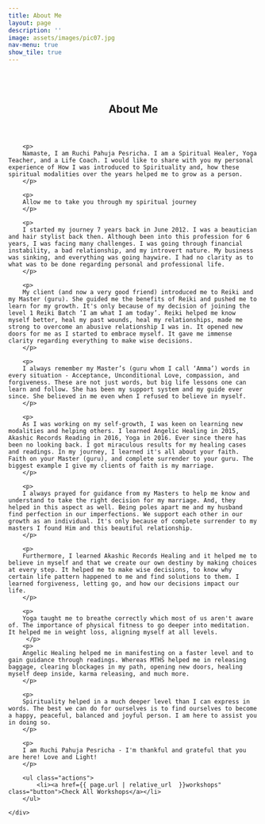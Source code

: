 ```yaml
---
title: About Me
layout: page
description: ''
image: assets/images/pic07.jpg
nav-menu: true
show_tile: true
---
```


<!-- Main -->
<div id="main">

<!-- One -->
<section id="one">
	<div class="inner">
		<header class="major">
			<h2><br/><br/>About Me</h2>
		</header>

		<p>
		Namaste, I am Ruchi Pahuja Pesricha. I am a Spiritual Healer, Yoga Teacher, and a Life Coach. I would like to share with you my personal experience of How I was introduced to Spirituality and, how these spiritual modalities over the years helped me to grow as a person.
		</p>

		<p>
		Allow me to take you through my spiritual journey
		</p>

		<p>
		I started my journey 7 years back in June 2012. I was a beautician and hair stylist back then. Although been into this profession for 6 years, I was facing many challenges. I was going through financial instability, a bad relationship, and my introvert nature. My business was sinking, and everything was going haywire. I had no clarity as to what was to be done regarding personal and professional life.
		</p>

		<p>
		My client (and now a very good friend) introduced me to Reiki and my Master (guru). She guided me the benefits of Reiki and pushed me to learn for my growth. It's only because of my decision of joining the level 1 Reiki Batch ‘I am what I am today’. Reiki helped me know myself better, heal my past wounds, heal my relationships, made me strong to overcome an abusive relationship I was in. It opened new doors for me as I started to embrace myself. It gave me immense clarity regarding everything to make wise decisions.
		</p>

		<p>
		I always remember my Master’s (guru whom I call ‘Amma’) words in every situation - Acceptance, Unconditional Love, compassion, and forgiveness. These are not just words, but big life lessons one can learn and follow. She has been my support system and my guide ever since. She believed in me even when I refused to believe in myself.
		</p>

		<p>
		As I was working on my self-growth, I was keen on learning new modalities and helping others. I learned Angelic Healing in 2015, Akashic Records Reading in 2016, Yoga in 2016. Ever since there has been no looking back. I got miraculous results for my healing cases and readings. In my journey, I learned it's all about your faith. Faith on your Master (guru), and complete surrender to your guru. The biggest example I give my clients of faith is my marriage.
		</p>

		<p>
		I always prayed for guidance from my Masters to help me know and understand to take the right decision for my marriage. And, they helped in this aspect as well. Being poles apart me and my husband find perfection in our imperfections. We support each other in our growth as an individual. It's only because of complete surrender to my masters I found Him and this beautiful relationship.
		</p>

		<p>
		Furthermore, I learned Akashic Records Healing and it helped me to believe in myself and that we create our own destiny by making choices at every step. It helped me to make wise decisions, to know why certain life pattern happened to me and find solutions to them. I learned forgiveness, letting go, and how our decisions impact our life.
		</p>

		<p>
		Yoga taught me to breathe correctly which most of us aren't aware of. The importance of physical fitness to go deeper into meditation. It helped me in weight loss, aligning myself at all levels.		
		 </p>
		<p>
		Angelic Healing helped me in manifesting on a faster level and to gain guidance through readings. Whereas MTHS helped me in releasing baggage, clearing blockages in my path, opening new doors, healing myself deep inside, karma releasing, and much more.
		</p>

		<p>
		Spirituality helped in a much deeper level than I can express in words. The best we can do for ourselves is to find ourselves to become a happy, peaceful, balanced and joyful person. I am here to assist you in doing so.
		</p>

		<p>
		I am Ruchi Pahuja Pesricha - I'm thankful and grateful that you are here! Love and Light!
		</p>

		<ul class="actions">
			<li><a href={{ page.url | relative_url  }}workshops" class="button">Check All Workshops</a></li>
		</ul>

	</div>
</section>

</div>
